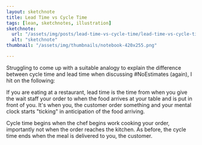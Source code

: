 ```yaml
---
layout: sketchnote
title: Lead Time vs Cycle Time
tags: [lean, sketchnotes, illustration]
sketchnote:
  url: "/assets/img/posts/lead-time-vs-cycle-time/lead-time-vs-cycle-time.png"
  alt: "sketchnote"
thumbnail: "/assets/img/thumbnails/notebook-420x255.png"

---
```


Struggling to come up with a suitable analogy to explain the difference between cycle time and lead time
when discussing #NoEstimates (again), I hit on the following:

If you are eating at a restaurant, lead time is the time from when you give the wait staff your order to when
the food arrives at your table and is put in front of you. It's when you, the customer order something
and your mental clock starts "ticking" in anticipation of the food arriving.

Cycle time begins when the chef begins work cooking your order, importantly not when the order reaches the kitchen.
As before, the cycle time ends when the meal is delivered to you, the customer.
